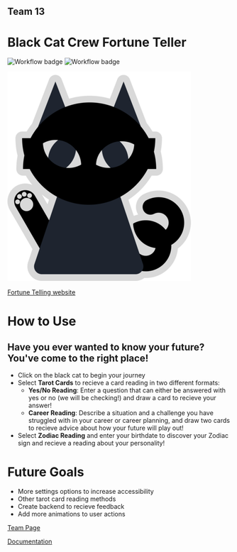 ## Team 13
# Black Cat Crew Fortune Teller

![Workflow badge](https://github.com/cse110-sp23-group13/cse110-sp23-group13/actions/workflows/node.js.yml/badge.svg)
![Workflow badge](https://github.com/cse110-sp23-group13/cse110-sp23-group13/actions/workflows/jsdoc.yml/badge.svg)

[![Black Cat Logo](/admin/branding/catbubble-small.png)](https://cse110-sp23-group13.github.io/cse110-sp23-group13/Fortune-Teller)

[Fortune Telling website](https://cse110-sp23-group13.github.io/cse110-sp23-group13/Fortune-Teller)

# How to Use

## Have you ever wanted to know your future? You've come to the right place!
- Click on the black cat to begin your journey
- Select **Tarot Cards** to recieve a card reading in two different formats:
    - **Yes/No Reading**: Enter a question that can either be answered with yes or no (we will be checking!) and draw a card to recieve your answer!
    - **Career Reading**: Describe a situation and a challenge you have struggled with in your career or career planning, and draw two cards to recieve advice about how your future will play out!
- Select **Zodiac Reading** and enter your birthdate to discover your Zodiac sign and recieve a reading about your personality!

# Future Goals
- More settings options to increase accessibility
- Other tarot card reading methods
- Create backend to recieve feedback
- Add more animations to user actions


[Team Page](/admin/team.md)

[Documentation](https://cse110-sp23-group13.github.io/cse110-sp23-group13/out/)
